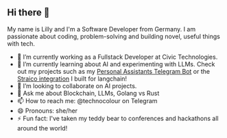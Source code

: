 ## Hi there 👋

My name is Lilly and I'm a Software Developer from Germany. I am passionate about coding, problem-solving and building novel, useful things with tech. 

- 🔭 I’m currently working as a Fullstack Developer at Civic Technologies. 
- 🌱 I’m currently learning about AI and experimenting with LLMs. Check out my projects such as my [Personal Assistants Telegram Bot](https://github.com/happyhackerbird/telegram-ai-bot) or the [Straico integration](https://github.com/langchain-ai/langchain/pull/23940) I built for langchain!     
- 👯 I’m looking to collaborate on AI projects. 
- 💬 Ask me about Blockchain, LLMs, Golang vs Rust
- 📫 How to reach me: @technocolour on Telegram
- 😄 Pronouns: she/her
- ⚡ Fun fact: I've taken my teddy bear to conferences and hackathons all around the world!

